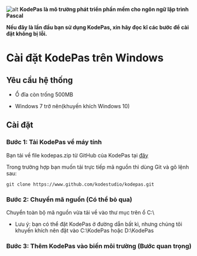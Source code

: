![alt](https://github.com/kodestudio/kodepas/blob/master/images/kodelogo.png)
**KodePas là mô trường phát triển phần mềm cho ngôn ngữ lập trình Pascal**

**Nếu đây là lần đầu bạn sử dụng KodePas, xin hãy đọc kĩ các bước để cài đặt không bị lỗi.**

# Cài đặt KodePas trên Windows

## Yêu cầu hệ thống

- Ổ đĩa còn trống 500MB

- Windows 7 trở nên(khuyến khích Windows 10)

## Cài đặt

### Bước 1: Tải KodePas về máy tính

Bạn tải về file kodepas.zip từ GitHub của KodePas tại [đây](https://github.com/kodestudio/kodepas/archive/master.zip)

Trong trường hợp bạn muốn tải trực tiếp mã nguồn thì dùng Git và gõ lệnh sau:

`git clone https://www.github.com/kodestudio/kodepas.git`

### Bước 2: Chuyển mã nguồn (Có thể bỏ qua)

Chuyển toàn bộ mã nguồn vừa tải về vào thư mục trên ổ C:\

* Lưu ý: bạn có thể đặt KodePas ở đường dẫn bất kì, nhưng chúng tôi khuyến khích nên đặt vào C:\KodePas hoặc D:\KodePas

### Bước 3: Thêm KodePas vào biến môi trường (Bước quan trọng)

